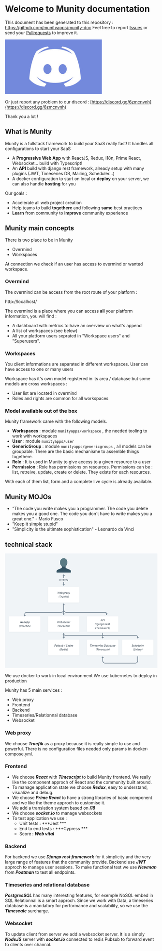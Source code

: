 # Welcome to Munity documentation

This document has been generated to this repository : https://github.com/munityapps/munity-doc
Feel free to report [Issues](https://github.com/munityapps/munity-doc/issues) or send your [Pullrequests](https://github.com/munityapps/munity-doc/pulls) to improve it.

![Discord](./discord.jpg)

Or just report any problem to our discord : [https://discord.gg/6zmcnvnh](https://discord.gg/6zmcnvnh)

Thank you a lot !

## What is Munity

Munity is a fullstack framework to build your SaaS really fast! It handles all configurations to start your SaaS

- A **Progressive Web App** with ReactJS, Redux, i18n, Prime React, Websocket... build with Typescript!
- An **API** build with django rest framework, already setup with many plugins (JWT, Timeseries DB, Mailing, Scheduler...)
- A docker configuration to start on local or **deploy** on your server, we can also handle **hosting** for you

Our goals :

* Accelerate all web project creation
* Help teams to build **togethere** and following **same** best practices
* **Learn** from community to **improve** community experience

## Munity main concepts

There is two place to be in Munity

- Overmind
- Workspaces

At connection we check if an user has access to overmind or wanted workspace.

### Overmind

The overmind can be access from the root route of your platform :

http://localhost/

The overmind is a place where you can access **all** your platform information, you will find :
- A dashboard with metrics to have an overview on what's append
- A list of workspaces (see below)
- All your platform users seprated in "Workspace users" and "Superusers".

### Workspaces

You client informations are separated in different workspaces.
User can have access to one or many users

Workspace has it's own model registered in its area / database but some models are cross workspaces :
- User list are located in overmind
- Roles and rights are common for all workspaces

### Model available out of the box

Munity framework came with the following models.

- **Workspaces** : module `munityapps/workspace` , the needed tooling to work with workspaces
- **User** : module `munityapps/user`
- **GenericGroup** : module `munityapps/genericgroups` , all models can be groupable. There are the basic mechanisme to assemble things togethere.
- **Role** : It is used in Munity to give access to a given resource to a user
- **Permission** : Role has permissions on resources. Permissions can be : list, retreive, update, create or delete. They exists for each resources.

With each of them list, form and a complete live cycle is already available.

## Munity MOJOs

* "The code you write makes you a programmer. The code you delete makes you a good one. The code you don't have to write makes you a great one." - Mario Fusco
* "Keep it simple stupid"
* "Simplicity is the ultimate sophistication" - Leonardo da Vinci

## technical stack

![Architecture](arch.png)

We use docker to work in local environment
We use kubernetes to deploy in production

Munity has 5 main services :

- Web proxy
- Frontend
- Backend
- Timeseries/Relationnal database
- Websocket

### Web proxy
We choose ***Traefik*** as a proxy because it is really simple to use and powerful.
There is no configuration files needed only params in docker-compose.yml.

### Frontend
- We choose ***React*** with ***Timescript*** to build Munity frontend. We really like the component approch of React and the community built around.
- To manage application state we choose ***Redux***, easy to understand, visualize and debug.
- We choose ***Prime React*** to have a strong libraries of basic component and we like the theme approch to customise it.
- We add a translation system based on ***i18***
- We choose ***socket.io*** to manage websockets
- To test application we use :
    - Unit tests : ***Jest ***
    - End to end tests : ***Cypress ***
    - Score : ***Web vital***

### Backend
For backend we use ***Django rest framework*** for it simplicity and the very large range of features that the community provide.
Backend use ***JWT*** approch to manage user sessions.
To make functional test we use ***Newman*** from ***Postman*** to test all endpoints.


### Timeseries and relational database
***PostgresSQL*** has many interesting features, for exemple NoSQL embed in SQL Relationnal is a smart approch.
Since we work with Data, a timeseries database is a mandatory for performance and scalability, so we use the ***Timescale*** surcharge.

### Websocket
To update client from server we add a websocket server. It is a simply ***NodeJS*** server with ***socket.io*** connected to redis Pubsub to forward event to clients over channal.
